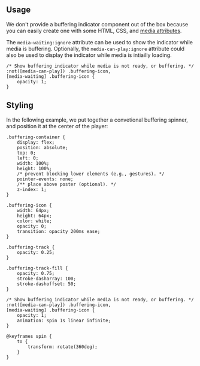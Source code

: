 ## Usage

We don't provide a buffering indicator component out of the box because you can easily create one with
some HTML, CSS, and [media attributes](../../../getting-started/styling.md#media-attributes).

The `media-waiting:ignore` attribute can be used to show the indicator while media is buffering. Optionally,
the `media-can-play:ignore` attribute could also be used to display the indicator while media is intiailly loading.

```css:copy
/* Show buffering indicator while media is not ready, or buffering. */
:not([media-can-play]) .buffering-icon,
[media-waiting] .buffering-icon {
	opacity: 1;
}
```

## Styling

In the following example, we put together a convetional buffering spinner, and position it at the
center of the player:

<slot name="styling" />

```css:copy
.buffering-container {
	display: flex;
	position: absolute;
	top: 0;
	left: 0;
	width: 100%;
	height: 100%;
	/* prevent blocking lower elements (e.g., gestures). */
	pointer-events: none;
	/** place above poster (optional). */
	z-index: 1;
}

.buffering-icon {
	width: 64px;
	height: 64px;
	color: white;
	opacity: 0;
	transition: opacity 200ms ease;
}

.buffering-track {
	opacity: 0.25;
}

.buffering-track-fill {
	opacity: 0.75;
	stroke-dasharray: 100;
	stroke-dashoffset: 50;
}

/* Show buffering indicator while media is not ready, or buffering. */
:not([media-can-play]) .buffering-icon,
[media-waiting] .buffering-icon {
	opacity: 1;
	animation: spin 1s linear infinite;
}

@keyframes spin {
	to {
		transform: rotate(360deg);
	}
}
```
